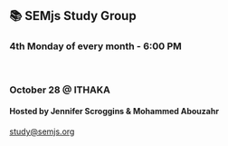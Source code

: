 ## 📚 SEMjs Study Group
### 4th Monday of every month - 6:00 PM
<br/>

### October 28 @ ITHAKA
#### Hosted by Jennifer Scroggins & Mohammed Abouzahr


study@semjs.org
